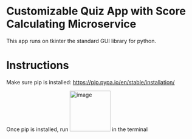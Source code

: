 # Customizable Quiz App with Score Calculating Microservice

This app runs on tkinter the standard GUI library for python.

# Instructions

Make sure pip is installed:
https://pip.pypa.io/en/stable/installation/

Once pip is installed, run 
<img width="107" alt="image" src="https://user-images.githubusercontent.com/71670898/218280538-2b95ad31-c7ec-496f-b0df-0135fda37d9e.png">
in the terminal





